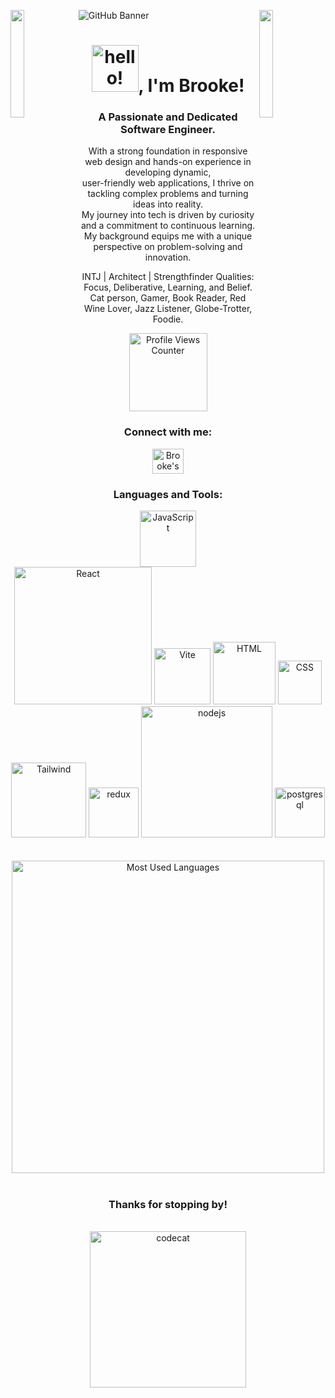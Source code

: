 ![GitHub Banner](https://github.com/user-attachments/assets/7b0beb0e-6b53-48d5-97ef-b654032cfaed)
<img align="left" src="https://user-images.githubusercontent.com/65187002/144930161-2f783401-8d27-4fdf-a2f7-cc0ba32f1f1f.gif" width="21%" style="display:inline;"><img align="right" src="https://user-images.githubusercontent.com/65187002/144930161-2f783401-8d27-4fdf-a2f7-cc0ba32f1f1f.gif" width="21%" style="display:inline;">

<h1 align="center"><img src="https://media.tenor.com/ftqs42Yna-oAAAAi/mochi-mochi-hello-white-mochi-mochi.gif" alt="hello!" width="75" />, I'm Brooke!</h1>
<h3 align="center">A Passionate and Dedicated Software Engineer.</h3>
<p align="center">With a strong foundation in responsive web design and hands-on experience in developing dynamic, <br> user-friendly web applications, I thrive on tackling complex problems and turning ideas into reality. <br> My journey into tech is driven by curiosity and a commitment to continuous learning. <br> My background equips me with a unique perspective on problem-solving and innovation.</p>
<p align="center">INTJ | Architect | Strengthfinder Qualities: Focus, Deliberative, Learning, and Belief. <br>
Cat person, Gamer, Book Reader, Red Wine Lover, Jazz Listener, Globe-Trotter, Foodie.</p>

<p align="center"> <img src="https://komarev.com/ghpvc/?username=sweedarbk&label=Profile%20views&color=0e75b6&style=flat" alt="Profile Views Counter" width="125" /> </p>

<h3 align="center">Connect with me:</h3>
<p align="center">
<a href="https://www.linkedin.com/in/brooke-sweedar/" target="blank"><img align="center" src="https://raw.githubusercontent.com/rahuldkjain/github-profile-readme-generator/master/src/images/icons/Social/linked-in-alt.svg" alt="Brooke's LinkedIn" height="40" width="50" /></a>
</p>

<h3 align="center">Languages and Tools:</h3>
<div align="center">
  <img src="https://img.genial.ly/6035bcb66b979e053f5d6fc6/87e5f93d-f314-4fb4-9edd-c977b9c1a690.gif" alt="JavaScript" width="90" />
  <img src="https://user-images.githubusercontent.com/97989643/220242520-78dd8232-4416-461a-a8f1-6c0b3f5f357f.gif" alt="React" width="220" />
  <img src="https://upload.wikimedia.org/wikipedia/commons/f/f1/Vitejs-logo.svg" alt="Vite" width="90" />
  <img src="https://upload.wikimedia.org/wikipedia/commons/thumb/6/61/HTML5_logo_and_wordmark.svg/2048px-HTML5_logo_and_wordmark.svg.png" alt="HTML" width="100" />
  <img src="https://upload.wikimedia.org/wikipedia/commons/d/d5/CSS3_logo_and_wordmark.svg" alt="CSS" width="70" />
  
</div>
<div align="center">
  <img src="https://seeklogo.com/images/T/tailwind-css-logo-5AD4175897-seeklogo.com.png" alt="Tailwind" width="120"  />
  <img src="https://cdn.worldvectorlogo.com/logos/redux.svg" alt="redux" width="80" />
  <img src="https://upload.wikimedia.org/wikipedia/commons/thumb/7/7e/Node.js_logo_2015.svg/2560px-Node.js_logo_2015.svg.png" alt="nodejs" width="210" />
  <img src="https://static-00.iconduck.com/assets.00/postgresql-plain-wordmark-icon-2048x2042-up54u54l.png" alt="postgresql" width="80" />
</div>

<br>
<br>
<div align="center">
<img src="https://github-readme-stats.vercel.app/api/top-langs?username=sweedarbk&show_icons=true&locale=en&layout=compact" alt="Most Used Languages" width="500" />
</div>
<br>
<h3 align="center">Thanks for stopping by!</h3>
<br>
<div align="center">
<img src="https://68.media.tumblr.com/fe195e9db7b66a729194a43370a21795/tumblr_oja6h1f90C1rzss56o1_500.gif" alt="codecat" width="250" />
</div>
